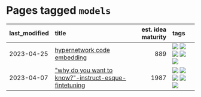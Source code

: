 # Pages tagged `models`

|last_modified|title|est. idea maturity|tags
|:---|:---|---:|:---|
|2023-04-25|[hypernetwork code embedding](../hypernetwork_embedding_for_code.md)|889|[![](https://img.shields.io/badge/tag-embeddings-3b18a)](../tags/embeddings.md) [![](https://img.shields.io/badge/tag-llm-957448)](../tags/llm.md) [![](https://img.shields.io/badge/tag-machinelearning-936135)](../tags/machinelearning.md) [![](https://img.shields.io/badge/tag-models-deeba9)](../tags/models.md) [![](https://img.shields.io/badge/tag-nlp-b25b5)](../tags/nlp.md)|
|2023-04-07|["why do you want to know?"-instruct-esque-fintetuning](../whydoyouwantoknow.md)|1987|[![](https://img.shields.io/badge/tag-aiethics-d3fceb)](../tags/aiethics.md) [![](https://img.shields.io/badge/tag-alignment-fe4dc)](../tags/alignment.md) [![](https://img.shields.io/badge/tag-dialogue-e13c2b)](../tags/dialogue.md) [![](https://img.shields.io/badge/tag-models-deeba9)](../tags/models.md) [![](https://img.shields.io/badge/tag-wip-35d420)](../tags/wip.md)|